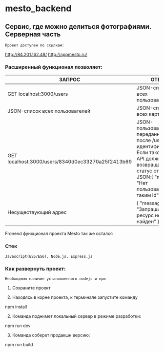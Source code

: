 # mesto_backend

## Сервис, где можно делиться фотографиями. Серверная часть

`Проект доступен по ссылкам:`

http://84.201.162.48/
http://appmesto.ru/

### Расширенный функционал позволяет:

| ЗАПРОС  | ОТВЕТ | 
| ------------- | ------------- |
| GET localhost:3000/users  | JSON-список всех пользователей  |
| JSON-список всех пользователей  | JSON-список всех карточек  |
| GET localhost:3000/users/8340d0ec33270a25f2413b69  | JSON-пользователя с переданным после /users идентификатором. Если такого нет, API должно возвращать 404 статус ответа и JSON:{ "message": "Нет пользователя с таким id" }  |
| Несуществующий адрес  | { "message": "Запрашиваемый ресурс не найден" }  |

Fronend функционал проекта Mesto так же остался

### Стек

`Javascript(ES5/ES6), Node.js, Express.js`

### Как развернуть проект:

`Необходимо наличие установленного nodejs и npm`

1. Сохраните проект

2. Находясь в корне проекта, к терминале запустите команду

  npm install

2. Команда поднимет локальный сервер в режиме разработки:

  npm run dev

3. Команда соберет продакшн версию:

  npm run build

